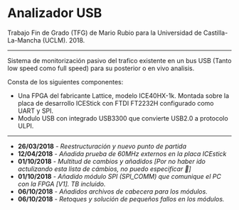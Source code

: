 # Analizador USB

Trabajo Fin de Grado (TFG) de Mario Rubio para la Universidad de Castilla-La-Mancha (UCLM). 2018.
___
Sistema de monitorización pasivo del trafico existente en un bus USB (Tanto low speed como full speed) para su posterior o en vivo analisis.

Consta de los siguientes componentes:

* Una FPGA del fabricante Lattice, modelo ICE40HX-1k. Montada sobre la placa de desarrollo ICEStick con FTDI FT2232H configurado como UART y SPI.
* Modulo USB con integrado USB3300 que convierte USB2.0 a protocolo ULPI.

___

* __26/03/2018__ - _Reestructuración y nuevo punto de partida_
* __12/04/2018__ - _Añadida prueba de 60MHz externos en la placa ICEstick_
* __01/10/2018__ - _Multitud de cambios y añadidos [Por no haber ido actulizando esta lista de cámbios, no puedo especificar 🙁]_
* __01/10/2018__ - _Añadido módulo SPI (SPI\_COMM) que comunique el PC con la FPGA [V1]. TB incluido._
* __06/10/2018__ - _Añadidos archivos de cabecera para los módulos._
* __06/10/2018__ - _Retoques y solución de pequeños fallos en los módulos._